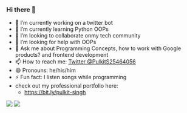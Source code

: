 ### Hi there 👋


- 🔭 I’m currently working on a twitter bot
- 🌱 I’m currently learning Python OOPs
- 👯 I’m looking to collaborate onmy tech community
- 🤔 I’m looking for help with OOPs
- 💬 Ask me about Programming Concepts, how to work with Google products? and frontend development
- 📫 How to reach me: <a href="https://twitter.com/pulkits25464056" >Twitter @PulkitS25464056</a>
- 😄 Pronouns: he/his/him
- ⚡ Fun fact: I listen songs while programming
- check out my professional portfolio here:
  - https://bit.ly/pulkit-singh
<img src="https://github-readme-stats.vercel.app/api?username=pulkit0076&&show_icons=true&title_color=ffffff&icon_color=bb2acf&text_color=daf7dc&bg_color=151515">
<img src="https://github-readme-stats.vercel.app/api/top-langs/?username=pulkit0076&theme=dark&hide_langs_below=1">

